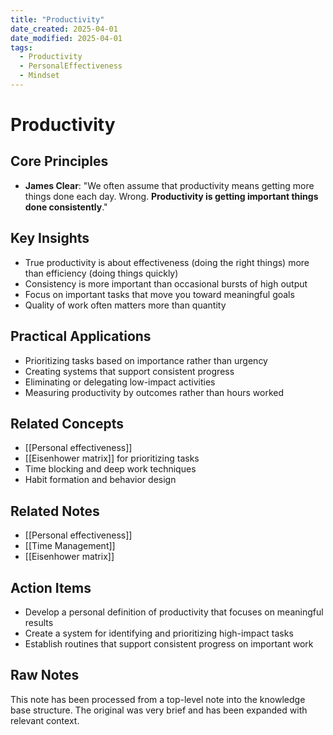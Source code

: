 ```yaml
---
title: "Productivity"
date_created: 2025-04-01
date_modified: 2025-04-01
tags:
  - Productivity
  - PersonalEffectiveness
  - Mindset
---
```


# Productivity

## Core Principles

- **James Clear**: "We often assume that productivity means getting more things done each day. Wrong. **Productivity is getting important things done consistently**."

## Key Insights

- True productivity is about effectiveness (doing the right things) more than efficiency (doing things quickly)
- Consistency is more important than occasional bursts of high output
- Focus on important tasks that move you toward meaningful goals
- Quality of work often matters more than quantity

## Practical Applications

- Prioritizing tasks based on importance rather than urgency
- Creating systems that support consistent progress
- Eliminating or delegating low-impact activities
- Measuring productivity by outcomes rather than hours worked

## Related Concepts

- [[Personal effectiveness]]
- [[Eisenhower matrix]] for prioritizing tasks
- Time blocking and deep work techniques
- Habit formation and behavior design

## Related Notes
- [[Personal effectiveness]]
- [[Time Management]]
- [[Eisenhower matrix]]

## Action Items

- Develop a personal definition of productivity that focuses on meaningful results
- Create a system for identifying and prioritizing high-impact tasks
- Establish routines that support consistent progress on important work

## Raw Notes
This note has been processed from a top-level note into the knowledge base structure. The original was very brief and has been expanded with relevant context.
